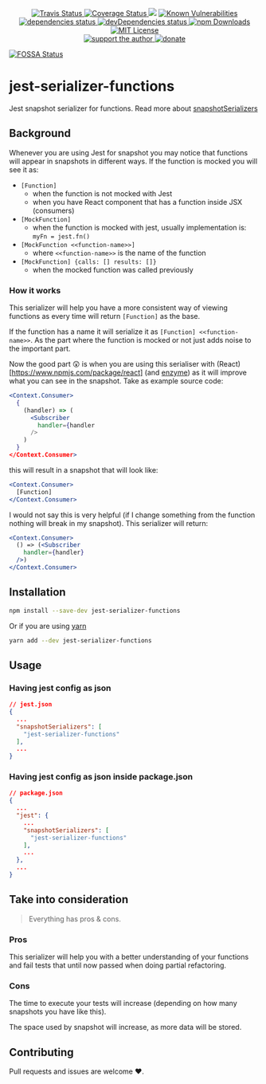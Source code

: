<p align="center">
  <a href="https://travis-ci.org/darkyndy/jest-serializer-functions">
    <img
      alt="Travis Status"
      src="https://travis-ci.org/darkyndy/jest-serializer-functions.svg?branch=master"
    />
  </a>
  <a href="https://codecov.io/gh/darkyndy/jest-serializer-functions">
    <img
      alt="Coverage Status"
      src="https://codecov.io/gh/darkyndy/jest-serializer-functions/branch/master/graph/badge.svg"
    />
  </a>
<a href="https://app.fossa.io/projects/git%2Bgithub.com%2Fdarkyndy%2Fjest-serializer-functions?ref=badge_shield" alt="FOSSA Status"><img src="https://app.fossa.io/api/projects/git%2Bgithub.com%2Fdarkyndy%2Fjest-serializer-functions.svg?type=shield"/></a>
  <a href="https://snyk.io/test/github/darkyndy/jest-serializer-functions?targetFile=package.json">
    <img
      alt="Known Vulnerabilities"
      src="https://snyk.io/test/github/darkyndy/jest-serializer-functions/badge.svg?targetFile=package.json"
      data-canonical-src="https://snyk.io/test/github/darkyndy/jest-serializer-functions?targetFile=package.json"
      style="max-width:100%;"
    />
  </a>
  <a href="https://david-dm.org/darkyndy/jest-serializer-functions">
    <img
      alt="dependencies status"
      src="https://david-dm.org/darkyndy/jest-serializer-functions/status.svg"
    />
  </a>
  <a href="https://david-dm.org/darkyndy/jest-serializer-functions?type=dev">
    <img
      alt="devDependencies status"
      src="https://david-dm.org/darkyndy/jest-serializer-functions/dev-status.svg"
    />
  </a>
  <a href="https://www.npmjs.com/package/jest-serializer-functions">
    <img
      alt="npm Downloads"
      src="https://img.shields.io/npm/dm/jest-serializer-functions.svg?maxAge=57600"
    />
  </a>
  <a href="https://github.com/darkyndy/jest-serializer-functions/blob/master/LICENSE">
    <img
      alt="MIT License"
      src="https://img.shields.io/npm/l/jest-serializer-functions.svg"
    />
  </a>
  <br/>
  <a href="https://www.patreon.com/paul_comanici">
    <img
      alt="support the author"
      src="https://img.shields.io/badge/patreon-support%20the%20author-blue.svg"
    />
  </a>
  <a href="https://www.paypal.com/cgi-bin/webscr?cmd=_s-xclick&hosted_button_id=T645WN5RWR6WS&source=url">
    <img
      alt="donate"
      src="https://img.shields.io/badge/paypal-donate-blue.svg"
    />
  </a>
</p>



[![FOSSA Status](https://app.fossa.io/api/projects/git%2Bgithub.com%2Fdarkyndy%2Fjest-serializer-functions.svg?type=large)](https://app.fossa.io/projects/git%2Bgithub.com%2Fdarkyndy%2Fjest-serializer-functions?ref=badge_large)

# jest-serializer-functions
Jest snapshot serializer for functions. Read more about [snapshotSerializers](https://jestjs.io/docs/en/configuration.html#snapshotserializers-array-string)

## Background
Whenever you are using Jest for snapshot you may notice that functions will appear in snapshots in different ways.
If the function is mocked you will see it as:
* `[Function]`
  * when the function is not mocked with Jest
  * when you have React component that has a function inside JSX (consumers) 
* `[MockFunction]`
  * when the function is mocked with jest, usually implementation is: `myFn = jest.fn()`
* `[MockFunction <<function-name>>]`
  * where `<<function-name>>` is the name of the function
* ```[MockFunction] {calls: [] results: []}```
  * when the mocked function was called previously
  
### How it works
This serializer will help you have a more consistent way of viewing functions as every time will return `[Function]` as the base.

If the function has a name it will serialize it as `[Function] <<function-name>>`.
As the part where the function is mocked or not just adds noise to the important part.

Now the good part :astonished: is when you are using this serialiser
with (React)[https://www.npmjs.com/package/react] (and [enzyme](https://www.npmjs.com/package/enzyme))
as it will improve what you can see in the snapshot. Take as example source code:
```jsx
<Context.Consumer>
  {
    (handler) => (
      <Subscriber
        handler={handler
      />
    )
  }
</Context.Consumer>
```
this will result in a snapshot that will look like:
```jsx
<Context.Consumer>
  [Function]
</Context.Consumer>
```
I would not say this is very helpful (if I change something from the function nothing will break in my snapshot).
This serializer will return:

```jsx
<Context.Consumer>
  () => (<Subscriber
    handler={handler}
  />)
</Context.Consumer>
```

## Installation
```sh
npm install --save-dev jest-serializer-functions
```
Or if you are using [yarn](https://yarnpkg.com/en/)
```sh
yarn add --dev jest-serializer-functions
```

## Usage

### Having jest config as json
```json
// jest.json
{
  ...
  "snapshotSerializers": [
    "jest-serializer-functions"
  ],
  ...
}
```

### Having jest config as json inside package.json
```json
// package.json
{
  ...
  "jest": {
    ...
    "snapshotSerializers": [
      "jest-serializer-functions"
    ],
    ...
  },
  ...
}
```

## Take into consideration

> Everything has pros & cons.

### Pros
This serializer will help you with a better understanding of your functions and fail tests that until now passed when doing partial refactoring.

### Cons
The time to execute your tests will increase (depending on how many snapshots you have like this).

The space used by snapshot will increase, as more data will be stored.

## Contributing

Pull requests and issues are welcome :heart:.